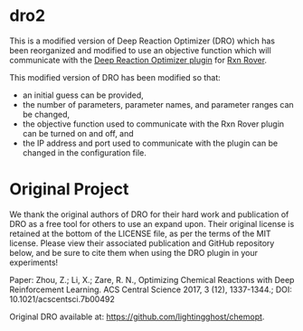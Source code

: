 # dro2

This is a modified version of Deep Reaction Optimizer (DRO) which has been 
reorganized and modified to use an objective function which will communicate 
with the 
[Deep Reaction Optimizer plugin](https://github.com/RxnRover/plugin_dro) for 
[Rxn Rover](https://github.com/RxnRover/RxnRover). 

This modified version of DRO has been modified so that:

- an initial guess can be provided, 
- the number of parameters, parameter names, and parameter ranges can be changed, 
- the objective function used to communicate with the Rxn Rover plugin can be turned
on and off, and 
- the IP address and port used to communicate with the plugin
can be changed in the configuration file.

# Original Project

We thank the original authors of DRO for their hard work and publication of DRO
as a free tool for others to use an expand upon. Their original license is 
retained at the bottom of the LICENSE file, as per the terms of the MIT license.
Please view their associated publication and GitHub repository below, and be 
sure to cite them when using the DRO plugin in your experiments!

Paper: Zhou, Z.;  Li, X.; Zare, R. N., Optimizing Chemical Reactions with Deep Reinforcement Learning. ACS Central Science 2017, 3 (12), 1337-1344.; DOI: 10.1021/acscentsci.7b00492

Original DRO available at: https://github.com/lightingghost/chemopt.